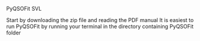 PyQSOFit SVL

Start by downloading the zip file and reading the PDF manual
It is easiest to run PyQSOFit by running your terminal in the directory containing PyQSOFit folder
